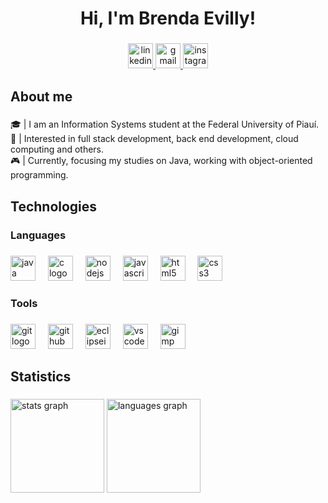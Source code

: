 <h1 align="center">Hi, I'm Brenda Evilly!</h1>

###

<div align="center">
  <a href="https://www.linkedin.com/in/brendaevilly" target="_blank">
    <img src="https://img.shields.io/static/v1?message=LinkedIn&logo=linkedin&label=&color=8A2BE2&logoColor=white&labelColor=&style=for-the-badge" height="40" alt="linkedin logo"  />
  </a>
  <a href="brendaevilly014@gmail.com" target="_blank">
    <img src="https://img.shields.io/static/v1?message=Gmail&logo=gmail&label=&color=8A2BE2&logoColor=white&labelColor=&style=for-the-badge" height="40" alt="gmail logo"  />
  </a>
  <a href="https://www.instagram.com/brendaevillyy/" target="_blank">
    <img src="https://img.shields.io/static/v1?message=Instagram&logo=instagram&label=&color=8A2BE2&logoColor=white&labelColor=&style=for-the-badge" height="40" alt="instagram logo"  />
  </a>
</div>

###

<h2 align="left">About me</h2>

###

<p align="left">🎓 | I am an Information Systems student at the Federal University of Piauí.<br>👾 | Interested in full stack development, back end development, cloud computing and others.<br>🎮 | Currently, focusing my studies on Java, working with object-oriented programming.</p>

###

<h2 align="left">Technologies</h2>

###

<h3 align="left">Languages</h3>

###

<div align="left">
  <img src="https://skillicons.dev/icons?i=java" height="40" alt="java logo"  />
  <img width="12" />
  <img src="https://skillicons.dev/icons?i=c" height="40" alt="c logo"  />
  <img width="12" />
  <img src="https://skillicons.dev/icons?i=nodejs" height="40" alt="nodejs logo"  />
  <img width="12" />
  <img src="https://skillicons.dev/icons?i=js" height="40" alt="javascript logo"  />
  <img width="12" />
  <img src="https://skillicons.dev/icons?i=html" height="40" alt="html5 logo"  />
  <img width="12" />
  <img src="https://skillicons.dev/icons?i=css" height="40" alt="css3 logo"  />
</div>

###

<h3 align="left">Tools</h3>

###

<div align="left">
  <img src="https://skillicons.dev/icons?i=git" height="40" alt="git logo"  />
  <img width="12" />
  <img src="https://skillicons.dev/icons?i=github" height="40" alt="github logo"  />
  <img width="12" />
  <img src="https://skillicons.dev/icons?i=eclipse" height="40" alt="eclipseide logo"  />
  <img width="12" />
  <img src="https://skillicons.dev/icons?i=vscode" height="40" alt="vscode logo"  />
  <img width="12" />
  <img src="https://cdn.jsdelivr.net/gh/devicons/devicon/icons/gimp/gimp-original.svg" height="40" alt="gimp logo"  />
</div>

###

<h2 align="left">Statistics</h2>

###

<div align="left">
  <img src="https://github-readme-stats.vercel.app/api?username=brendaevilly&hide_title=false&hide_rank=false&show_icons=true&include_all_commits=true&count_private=true&disable_animations=false&theme=shades-of-purple&locale=en&hide_border=true&order=1" height="150" alt="stats graph"  />
  <img src="https://github-readme-stats.vercel.app/api/top-langs?username=brendaevilly&locale=en&hide_title=false&layout=compact&card_width=320&langs_count=5&theme=shades-of-purple&hide_border=true&order=2" height="150" alt="languages graph"  />
</div>

###
